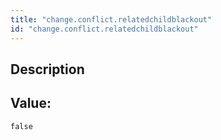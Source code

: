 ```yaml
---
title: "change.conflict.relatedchildblackout"
id: "change.conflict.relatedchildblackout"
---
```

## Description



## Value: 
```
false
```